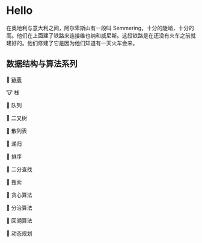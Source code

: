 # Hello

在奥地利与意大利之间，阿尔卑斯山有一段叫 Semmering，十分的陡峭，十分的高。他们在上面建了铁路来连接维也纳和威尼斯。这段铁路是在还没有火车之前就建好的。他们修建了它是因为他们知道有一天火车会来。

## 数据结构与算法系列

:crocodile: [链表]()

:cow: 栈

:panda_face: 队列

:koala: 二叉树

:whale: 散列表

:leopard: 递归

:elephant: 排序

:dolphin: 二分查找

:bear: 搜索

:tiger: 贪心算法

:lion: 分治算法

:rabbit: 回溯算法

:dromedary_camel: 动态规划
